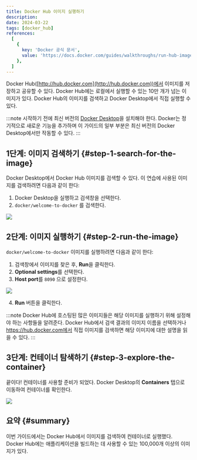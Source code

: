 ```yaml
---
title: Docker Hub 이미지 실행하기
description:
date: 2024-03-22
tags: [docker_hub]
references:
  [
    {
      key: 'Docker 공식 문서',
      value: 'https://docs.docker.com/guides/walkthroughs/run-hub-images/',
    },
  ]
---
```


Docker Hub([http://hub.docker.com](http://hub.docker.com))에서 이미지를 저장하고 공유할 수 있다. Docker Hub에는 로컬에서 실행할 수 있는 10만 개가 넘는 이미지가 있다. Docker Hub의 이미지를 검색하고 Docker Desktop에서 직접 실행할 수 있다.

:::note
시작하기 전에 최신 버전의 [Docker Desktop](https://docs.docker.com/get-docker/)을 설치해야 한다. Docker는 정기적으로 새로운 기능을 추가하며 이 가이드의 일부 부분은 최신 버전의 Docker Desktop에서만 작동할 수 있다.
:::

## 1단계: 이미지 검색하기 {#step-1-search-for-the-image}

Docker Desktop에서 Docker Hub 이미지를 검색할 수 있다. 이 연습에 사용된 이미지를 검색하려면 다음과 같이 한다:

1. Docker Desktop을 실행하고 검색창을 선택한다.
2. `docker/welcome-to-docker` 를 검색한다.

![](https://s3.ap-northeast-2.amazonaws.com/vigorously.xyz/assets/images/docker-doc-guides-quick-hands-on-run-docker-hub-images/1.png)

## 2단계: 이미지 실행하기 {#step-2-run-the-image}

`docker/welcome-to-docker` 이미지를 실행하려면 다음과 같이 한다:

1. 검색창에서 이미지를 찾은 후, **Run**을 클릭한다.
2. **Optional settings**를 선택한다.
3. **Host port**를 `8090` 으로 설정한다.

![](https://s3.ap-northeast-2.amazonaws.com/vigorously.xyz/assets/images/docker-doc-guides-quick-hands-on-run-docker-hub-images/2.png)

4. **Run** 버튼을 클릭한다.

:::note
Docker Hub에 호스팅된 많은 이미지들은 해당 이미지를 실행하기 위해 설정해야 하는 사항들을 알려준다. Docker Hub에서 검색 결과의 이미지 이름을 선택하거나 https://hub.docker.com에서 직접 이미지를 검색하면 해당 이미지에 대한 설명을 읽을 수 있다.
:::

## 3단계: 컨테이너 탐색하기 {#step-3-explore-the-container}

끝이다! 컨테이너를 사용할 준비가 되었다. Docker Desktop의 **Containers** 탭으로 이동하여 컨테이너를 확인한다.

![](https://s3.ap-northeast-2.amazonaws.com/vigorously.xyz/assets/images/docker-doc-guides-quick-hands-on-run-docker-hub-images/3.png)

## 요약 {#summary}

이번 가이드에서는 Docker Hub에서 이미지를 검색하여 컨테이너로 실행했다. Docker Hub에는 애플리케이션을 빌드하는 데 사용할 수 있는 100,000개 이상의 이미지가 있다.
